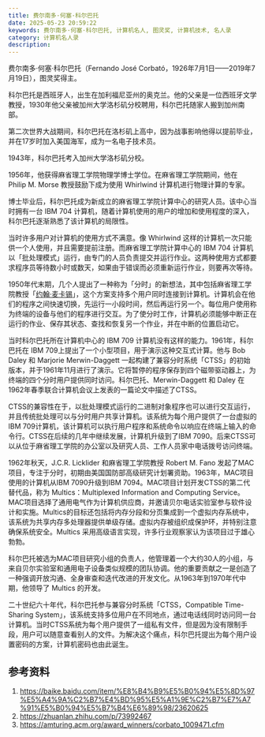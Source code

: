 ```yaml
---
title: 费尔南多·何塞·科尔巴托
date: 2025-05-23 20:59:22
keywords: 费尔南多·何塞·科尔巴托, 计算机名人, 图灵奖, 计算机技术, 名人录
category: 计算机名人录
description: 
---
```


费尔南多·何塞·科尔巴托（Fernando José Corbató，1926年7月1日——2019年7月19日），图灵奖得主。

科尔巴托是西班牙人，出生在加利福尼亚州的奥克兰。他的父亲是一位西班牙文学教授，1930年他父亲被加州大学洛杉矶分校聘用，科尔巴托随家人搬到加州南部。

第二次世界大战期间，科尔巴托在洛杉矶上高中，因为战事影响他得以提前毕业，并在17岁时加入美国海军，成为一名电子技术员。

1943年，科尔巴托考入加州大学洛杉矶分校。

1956年，他获得麻省理工学院物理学博士学位。在麻省理工学院期间，他在 Philip M. Morse 教授鼓励下成为使用 Whirlwind 计算机进行物理计算的专家。

博士毕业后，科尔巴托成为新成立的麻省理工学院计算中心的研究人员。该中心当时拥有一台 IBM 704 计算机，随着计算机使用的用户的增加和使用程度的深入，科尔巴托逐渐熟悉了该计算机的局限性。

当时许多用户对计算机的使用方式不满意。像 Whirlwind 这样的计算机一次只能供一个人使用，并且需要提前注册。而麻省理工学院计算中心的 IBM 704 计算机以「批处理模式」运行，由专门的人员负责提交并运行作业。这两种使用方式都要求程序员等待数小时或数天，如果由于错误而必须重新运行作业，则要再次等待。

1950年代末期，几个人提出了一种称为「分时」的新想法，其中包括麻省理工学院教授「[约翰·麦卡锡](http://edulinks.cn/2024/04/07/20240407-john-mccarthy/)」，这个方案支持多个用户同时连接到计算机。计算机会在他们的程序之间快速切换，先运行一小段时间，然后再运行另一个。每位用户使用称为终端的设备与他们的程序进行交互。为了使分时工作，计算机必须能够中断正在运行的作业、保存其状态、查找和恢复另一个作业，并在中断的位置启动它。

当时科尔巴托所在计算机中心的 IBM 709 计算机没有这样的能力。1961年，科尔巴托在 IBM 709上提出了一个小型项目，用于演示这种交互式计算。他与 Bob Daley 和 Marjorie Merwin-Daggett 一起构建了兼容分时系统「CTSS」的初始版本，并于1961年11月进行了演示。它将暂停的程序保存到四个磁带驱动器上，为终端的四个分时用户提供同时访问。科尔巴托、Merwin-Daggett 和 Daley 在1962年春季联合计算机会议上发表的一篇论文中描述了CTSS。

CTSS的兼容性在于，以批处理模式运行的二进制对象程序也可以进行交互运行，并且传统批处理可以与分时用户共享计算机。该系统为每个用户提供了一台虚拟的IBM 709计算机，该计算机可以执行用户程序和系统命令以响应在终端上输入的命令行。CTSS在后续的几年中继续发展，计算机升级到了IBM 7090。后来CTSS可以从位于麻省理工学院的办公室以及研究人员、工作人员家中电话拨号访问终端。

1962年秋天，J.C.R. Licklider 和麻省理工学院教授 Robert M. Fano 发起了MAC项目，专注于分时，初期由美国国防部高级研究计划署资助。1963年，MAC项目使用的计算机从IBM 7090升级到IBM 7094。MAC项目计划开发CTSS的第二代替代品，称为 Multics：Multiplexed Information and Computing Service。MAC项目选择了通用电气作为计算机供应商，并邀请贝尔电话实验室参与软件设计和实施。Multics的目标还包括将内存分段和分页集成到一个虚拟内存系统中，该系统为共享内存多处理器提供单级存储。虚拟内存被组织成保护环，并特别注意确保系统安全。Multics 采用高级语言实现，许多行业观察家认为该项目过于雄心勃勃。

科尔巴托被选为MAC项目研究小组的负责人，他管理着一个大约30人的小组，与来自贝尔实验室和通用电子设备类似规模的团队协调。他的重要贡献之一是创造了一种强调开放沟通、全身审查和迭代改进的开发文化。从1963年到1970年代中期，他领导了 Multics 的开发。

二十世纪六十年代，科尔巴托参与兼容分时系统「CTSS，Compatible Time-Sharing System」，该系统支持多位用户在不同地点，通过电话线同时访问同一台计算机。当时CTSS系统为每个用户提供了一组私有文件，但是因为没有限制手段，用户可以随意查看别人的文件。为解决这个痛点，科尔巴托提出为每个用户设置密码的方案，计算机密码也由此诞生。



## 参考资料
1. https://baike.baidu.com/item/%E8%B4%B9%E5%B0%94%E5%8D%97%E5%A4%9A%C2%B7%E4%BD%95%E5%A1%9E%C2%B7%E7%A7%91%E5%B0%94%E5%B7%B4%E6%89%98/23620625
2. https://zhuanlan.zhihu.com/p/73992467
3. https://amturing.acm.org/award_winners/corbato_1009471.cfm
